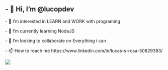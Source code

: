 <h2>- 👋 Hi, I’m <b>@lucopdev</b></h2>
<div>
<p>- 👀 I’m interested in LEARN and WORK with programing</p>
<p>- 🌱 I’m currently learning NodeJS</p>
<p>- 💞️ I’m looking to collaborate on Everything i can</p>
<p>- 📫 How to reach me https://www.linkedin.com/in/lucas-s-rosa-50829383/</p> 
<div>
<img src="https://images.emojiterra.com/google/noto-emoji/v2.034/128px/1f468-1f4bb.png">


